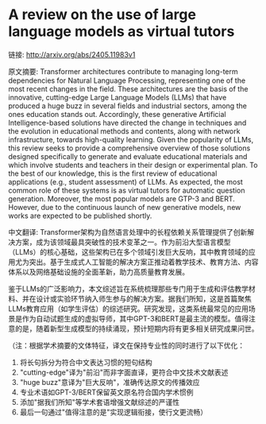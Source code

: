 # A review on the use of large language models as virtual tutors

链接: http://arxiv.org/abs/2405.11983v1

原文摘要:
Transformer architectures contribute to managing long-term dependencies for
Natural Language Processing, representing one of the most recent changes in the
field. These architectures are the basis of the innovative, cutting-edge Large
Language Models (LLMs) that have produced a huge buzz in several fields and
industrial sectors, among the ones education stands out. Accordingly, these
generative Artificial Intelligence-based solutions have directed the change in
techniques and the evolution in educational methods and contents, along with
network infrastructure, towards high-quality learning. Given the popularity of
LLMs, this review seeks to provide a comprehensive overview of those solutions
designed specifically to generate and evaluate educational materials and which
involve students and teachers in their design or experimental plan. To the best
of our knowledge, this is the first review of educational applications (e.g.,
student assessment) of LLMs. As expected, the most common role of these systems
is as virtual tutors for automatic question generation. Moreover, the most
popular models are GTP-3 and BERT. However, due to the continuous launch of new
generative models, new works are expected to be published shortly.

中文翻译:
Transformer架构为自然语言处理中的长程依赖关系管理提供了创新解决方案，成为该领域最具突破性的技术变革之一。作为前沿大型语言模型（LLMs）的核心基础，这些架构已在多个领域引发巨大反响，其中教育领域的应用尤为突出。基于生成式人工智能的解决方案正推动着教学技术、教育方法、内容体系以及网络基础设施的全面革新，助力高质量教育发展。

鉴于LLMs的广泛影响力，本文综述旨在系统梳理那些专门用于生成和评估教学材料、并在设计或实验环节纳入师生参与的解决方案。据我们所知，这是首篇聚焦LLMs教育应用（如学生评估）的综述研究。研究发现，这类系统最常见的应用场景是作为自动试题生成的虚拟导师，其中GPT-3和BERT是最主流的模型。值得注意的是，随着新型生成模型的持续涌现，预计短期内将有更多相关研究成果问世。

（注：根据学术摘要的文体特征，译文在保持专业性的同时进行了以下优化：
1. 将长句拆分为符合中文表达习惯的短句结构
2. "cutting-edge"译为"前沿"而非字面直译，更符合中文技术文献表述
3. "huge buzz"意译为"巨大反响"，准确传达原文的传播效应
4. 专业术语如GPT-3/BERT保留英文原名符合国内学术惯例
5. 添加"据我们所知"等学术套语增强文献综述的严谨性
6. 最后一句通过"值得注意的是"实现逻辑衔接，使行文更流畅）
